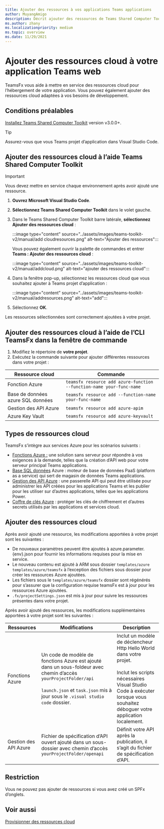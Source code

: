 ```yaml
---
title: Ajouter des ressources à vos applications Teams applications
author: MuyangAmigo
description: Décrit ajouter des ressources de Teams Shared Computer Toolkit
ms.author: zhany
ms.localizationpriority: medium
ms.topic: overview
ms.date: 11/29/2021
---
```


# <a name="add-cloud-resources-to-your-teams-app"></a>Ajouter des ressources cloud à votre application Teams web

TeamsFx vous aide à mettre en service des ressources cloud pour l’hébergement de votre application. Vous pouvez également ajouter des ressources cloud adaptées à vos besoins de développement.

## <a name="prerequisite"></a>Conditions préalables

[Installez Teams Shared Computer Toolkit](https://marketplace.visualstudio.com/items?itemName=TeamsDevApp.ms-teams-vscode-extension) version v3.0.0+.

> [!TIP]
> Assurez-vous que vous Teams projet d’application dans Visual Studio Code.

## <a name="add-cloud-resources-using-teams-toolkit"></a>Ajouter des ressources cloud à l’aide Teams Shared Computer Toolkit

> [!IMPORTANT]
> Vous devez mettre en service chaque environnement après avoir ajouté une ressource.

1. **Ouvrez Microsoft Visual Studio Code**.
1. **Sélectionnez Teams Shared Computer Toolkit** dans le volet gauche.
1. Dans le Teams Shared Computer Toolkit barre latérale, **sélectionnez Ajouter des ressources cloud** :

    :::image type="content" source="../assets/images/teams-toolkit-v2/manual/add cloudresources.png" alt-text="Ajouter des ressources":::

   Vous pouvez également ouvrir la palette de commandes et entrer **Teams : Ajouter des ressources cloud** :

    :::image type="content" source="../assets/images/teams-toolkit-v2/manual/addcloud.png" alt-text="ajouter des ressources cloud":::

1. Dans la fenêtre pop-up, sélectionnez les ressources cloud que vous souhaitez ajouter à Teams projet d’application :

     :::image type="content" source="../assets/images/teams-toolkit-v2/manual/addresources.png" alt-text="add":::

1. Sélectionnez **OK**.

Les ressources sélectionnées sont correctement ajoutées à votre projet.

## <a name="add-cloud-resources-using-teamsfx-cli-in-command-window"></a>Ajouter des ressources cloud à l’aide de l’CLI TeamsFx dans la fenêtre de commande

1. Modifiez le répertoire de **votre projet**.
1. Exécutez la commande suivante pour ajouter différentes ressources dans votre projet :

|Ressource cloud|Commande|
|---------------|----------|
| Fonction Azure|`teamsfx resource add azure-function --function-name your-func-name`|
| Base de données azure SQL données|`teamsfx resource add --function-name your-func-name`|
| Gestion des API Azure|`teamsfx resource add azure-apim`|
| Azure Key Vault|`teamsfx resource add azure-keyvault`|

## <a name="types-of-cloud-resources"></a>Types de ressources cloud

TeamsFx s’intègre aux services Azure pour les scénarios suivants :

- [Fonctions Azure :](/azure/azure-functions/functions-overview) une solution sans serveur pour répondre à vos exigences à la demande, telles que la création d’API web pour votre serveur principal Teams applications.
- [Base SQL données](/azure/azure-sql/database/sql-database-paas-overview) Azure : moteur de base de données PaaS (platform as a service) qui sert de magasin de données Teams applications.
- [Gestion des API Azure](/azure/azure-sql/database/sql-database-paas-overview) : une passerelle API qui peut être utilisée pour administrer les API créées pour les applications Teams et les publier pour les utiliser sur d’autres applications, telles que les applications Power.
- [Coffre de clés Azure](/azure/key-vault/general/overview) : protéger les clés de chiffrement et d’autres secrets utilisés par les applications et services cloud.

## <a name="add-cloud-resources"></a>Ajouter des ressources cloud

Après avoir ajouté une ressource, les modifications apportées à votre projet sont les suivantes :

- De nouveaux paramètres peuvent être ajoutés à azure.parameter. {env}.json pour fournir les informations requises pour la mise en service.
- Le nouveau contenu est ajouté à ARM sous dossier `templates/azure` `templates/azure/teamsfx` à l’exception des fichiers sous dossier pour créer les ressources Azure ajoutées.
- Les fichiers sous le `templates/azure/teamsfx` dossier sont régénérés pour s’assurer que la configuration requise teamsFx est à jour pour les ressources Azure ajoutées.
- `.fx/projectSettings.json` est mis à jour pour suivre les ressources présentes dans votre projet.

Après avoir ajouté des ressources, les modifications supplémentaires apportées à votre projet sont les suivantes :

|Ressources|Modifications|Description|
|---------------|---------------|-----------------------------|
|Fonctions Azure|Un code de modèle de fonctions Azure est ajouté dans un sous-foldeur avec chemin d’accès `yourProjectFolder/api`</br></br>`launch.json` et `task.json` mis à jour sous le `.visual studio code` dossier.| Inclut un modèle de déclencheur Http Hello World dans votre projet.</br></br> Inclut les scripts nécessaires Visual Studio Code à exécuter lorsque vous souhaitez déboguer votre application localement.|
|Gestion des API Azure|Fichier de spécification d’API ouvert ajouté dans un sous-dossier avec chemin d’accès `yourProjectFolder/openapi`|Définit votre API après la publication, il s’agit du fichier de spécification d’API.|

## <a name="limitation"></a>Restriction

Vous ne pouvez pas ajouter de ressources si vous avez créé un SPFx d’onglets.

## <a name="see-also"></a>Voir aussi

[Provisionner des ressources cloud](provision.md)
